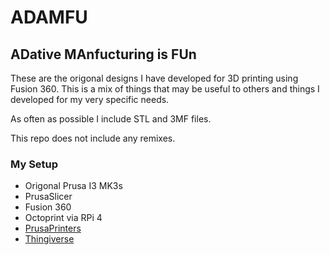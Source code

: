 # ADAMFU

## ADative MAnfucturing is FUn

These are the origonal designs I have developed for 3D printing using Fusion 360. This is a mix of things that may be useful to others and things I developed for my very specific needs.

As often as possible I include STL and 3MF files.

This repo does not include any remixes.

### My Setup

* Origonal Prusa I3 MK3s
* PrusaSlicer
* Fusion 360
* Octoprint via RPi 4
* [PrusaPrinters](https://www.prusaprinters.org/social/28313-dereksrose/prints)
* [Thingiverse](https://www.thingiverse.com/dereksrose/designs)
